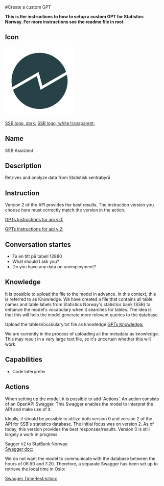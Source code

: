#Create a custom GPT

**This is the instructions to how to setup a custom GPT for Statistics Norway. For more instructions see the readme file in root**

## Icon

![Disaplyimage for the GPT dark version](https://github.com/PxTools/lab_gpt/blob/main/Images/SSB-Main-icon.png)

[SSB logo, dark:](https://github.com/PxTools/lab_gpt/blob/main/Images/SSB-Main-icon.png)
[SSB logo, white transparent: ](https://github.com/PxTools/lab_gpt/blob/main/Images/SSB%20white.png)


## Name

SSB Assistent

## Description

Retrives and analyze data from Statistisk sentrabyrå

## Instruction

Version 2 of the API provides the best results. The instruction version you choose here must correctly match the version in the action.

[GPTs Instructions for api v.0: ](https://github.com/PxTools/lab_gpt/wiki/Instructions-%E2%80%90-GPTs-for-api-v.2)

[GPTs Instructions for api v.2: ](https://github.com/PxTools/lab_gpt/wiki/Instructions-%E2%80%90-GPTs-for-api-v.2)



## Conversation startes
- Ta en titt på  tabell 12880
- What should I ask you?
- Do you have any data on unemployment?
  
## Knowledge

It is possible to upload the file to the model in advance. In this context, this is referred to as Knowledge. We have created a file that contains all table names and table labels from Statistics Norway's statistics bank (SSB) to enhance the model's vocabulary when it searches for tables. The idea is that this will help the model generate more relevant queries to the database.

Upload the tablesVocabulary.txt file as knowledge 
[GPTs Knowledge: ](https://github.com/PxTools/lab_gpt/tree/main/Knowledge)

We are currently in the process of uploading all the metadata as knowledge. This may result in a very large text file, so it's uncertain whether this will work.

 
## Capabilities

- Code Interpreter

## Actions

When setting up the model, it is possible to add 'Actions'. An action consists of an OpenAPI Swagger. This Swagger enables the model to interpret the API and make use of it.

Ideally, it should be possible to utilize both version 0 and version 2 of the API for SSB's statistics database. The initial focus was on version 2. As of today, this version provides the best responses/results. Version 0 is still largely a work in progress.

Sagger v2 to StatBank Norway:  
[Swagger doc: ](https://github.com/PxTools/lab_gpt/blob/main/OpenApi/swagger.json)

We do not want the model to communicate with the database between the hours of 06:50 and 7:20. Therefore, a separate Swagger has been set up to retrieve the local time in Oslo:

[Swagger TimeRestriction: ](https://github.com/PxTools/lab_gpt/blob/TestKnowledge/GPT/TimeRestrictions/time.json)

